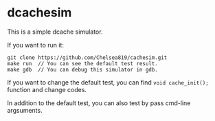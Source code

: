 # dcachesim
This is a simple dcache simulator.

If you want to run it:
```
git clone https://github.com/Chelsea819/cachesim.git
make run  // You can see the default test result.
make gdb  // You can debug this simulator in gdb.
```

If you want to change the default test, you can find `void cache_init();` function and change codes.

In addition to the default test, you can also test by pass cmd-line argsuments.

